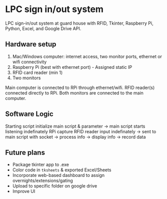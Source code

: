 # LPC sign in/out system
LPC sign-in/out system at guard house with RFID, Tkinter, Raspberry Pi, Python, Excel, and Google Drive API.

## Hardware setup
1. Mac/Windows computer: internet access, two monitor ports, ethernet or wifi connectivity
2. Raspberry Pi (best with ethernet port) - Assigned static IP
3. RFID card reader (min 1)
4. Two monitors

Main computer is connected to RPi through ethernet/wifi.
RFID reader(s) connected directly to RPi.
Both monitors are connected to the main computer.

## Software Logic
Starting script initialize main script & parameter -> main script starts listening indefinately
RPi capture RFID reader input indefinately -> sent to main script with socket -> process info -> display info -> record data 

## Future plans
- Package tkinter app to .exe
- Color code in `tksheets` & exported Excel/Sheets
- Incorporate web-based dashboard to assign overnights/extensions/gating
- Upload to specific folder on google drive
- Improve UI 


